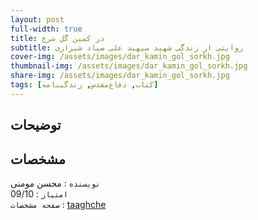 ```yaml
---
layout: post
full-width: true
title: در کمین گل سرخ
subtitle: روایتی از زندگی شهید سپهبد علی صیاد شیرازی
cover-img: /assets/images/dar_kamin_gol_sorkh.jpg
thumbnail-img: /assets/images/dar_kamin_gol_sorkh.jpg
share-img: /assets/images/dar_kamin_gol_sorkh.jpg
tags: [کتاب, دفاع‌مقدس, زندگینامه]
---
```


## توضیحات


## مشخصات
`نویسنده` : محسن مومنی   
`امتیاز` : 09/10  
`صفحه مشخصات` : [taaghche](https://taaghche.com/book/38105/%D8%AF%D8%B1-%DA%A9%D9%85%DB%8C%D9%86-%DA%AF%D9%84-%D8%B3%D8%B1%D8%AE%D8%9B-%D8%B1%D9%88%D8%A7%DB%8C%D8%AA%DB%8C-%D8%A7%D8%B2-%D8%B2%D9%86%D8%AF%DA%AF%DB%8C-%D8%B4%D9%87%DB%8C%D8%AF-%D8%B3%D9%BE%D9%87%D8%A8%D8%AF-%D8%B9%D9%84%DB%8C-%D8%B5%DB%8C%D8%A7%D8%AF-%D8%B4%DB%8C%D8%B1%D8%A7%D8%B2%DB%8C)  